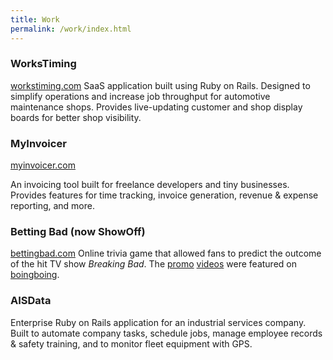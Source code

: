 ```yaml
---
title: Work
permalink: /work/index.html
---
```


### WorksTiming
[workstiming.com](http://www.workstiming.com)
SaaS application built using Ruby on Rails. Designed to
simplify operations and increase job throughput for automotive maintenance shops.
Provides live-updating customer and shop display boards for better shop visibility.

### MyInvoicer
[myinvoicer.com](http://www.myinvoicer.com)

An invoicing tool built for freelance developers and tiny businesses. Provides
features for time tracking, invoice generation, revenue &amp; expense reporting,
and more.

### Betting Bad (now ShowOff)
[bettingbad.com](http://www.bettingbad.com)
Online trivia game that allowed fans to predict the outcome of the hit TV show _Breaking Bad_.
The [promo](https://www.youtube.com/watch?v=LO2aC_UMXMo) [videos](https://www.youtube.com/watch?v=ovlK-WXJ-pQ)
were featured on [boingboing](http://boingboing.net/2013/07/16/nine-minute-breaking-bad-super.html).

### AISData
Enterprise Ruby on Rails application for an industrial services company.
Built to automate company tasks, schedule jobs, manage employee records
&amp; safety training, and to monitor fleet equipment with GPS.
